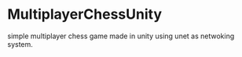 # MultiplayerChessUnity
simple multiplayer chess game made in unity using unet as netwoking system.
